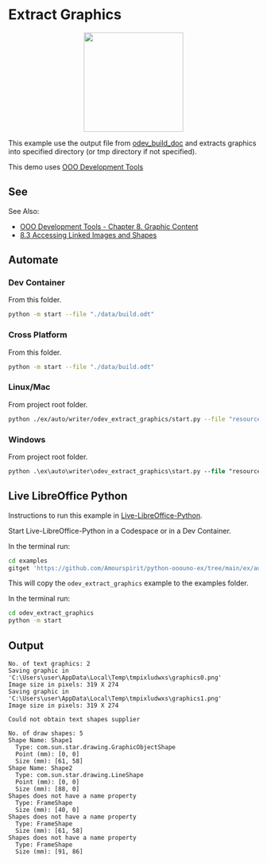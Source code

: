 # Extract Graphics

<p align="center">
  <img width="200" src="https://user-images.githubusercontent.com/4193389/202314276-77dfb4ac-0a44-451b-a9b6-f8c758198e4b.svg">
</p>

This example use the output file from [odev_build_doc](../odev_build_doc/) and extracts graphics into specified directory (or tmp directory if not specified).

This demo uses [OOO Development Tools]

## See

See Also:

- [OOO Development Tools - Chapter 8. Graphic Content]
- [8.3 Accessing Linked Images and Shapes]

## Automate

### Dev Container

From this folder.

```sh
python -m start --file "./data/build.odt"
```

### Cross Platform

From this folder.

```sh
python -m start --file "./data/build.odt"
```

### Linux/Mac

From project root folder.

```sh
python ./ex/auto/writer/odev_extract_graphics/start.py --file "resources/odt/build.odt"
```

### Windows

From project root folder.

```ps
python .\ex\auto\writer\odev_extract_graphics\start.py --file "resources/odt/build.odt"
```

## Live LibreOffice Python

Instructions to run this example in [Live-LibreOffice-Python](https://github.com/Amourspirit/live-libreoffice-python).

Start Live-LibreOffice-Python in a Codespace or in a Dev Container.

In the terminal run:

```bash
cd examples
gitget 'https://github.com/Amourspirit/python-ooouno-ex/tree/main/ex/auto/writer/odev_extract_graphics'
```

This will copy the `odev_extract_graphics` example to the examples folder.

In the terminal run:

```bash
cd odev_extract_graphics
python -m start
```

## Output

```text
No. of text graphics: 2
Saving graphic in 'C:\Users\user\AppData\Local\Temp\tmpixludwxs\graphics0.png'
Image size in pixels: 319 X 274
Saving graphic in 'C:\Users\user\AppData\Local\Temp\tmpixludwxs\graphics1.png'
Image size in pixels: 319 X 274

Could not obtain text shapes supplier

No. of draw shapes: 5
Shape Name: Shape1
  Type: com.sun.star.drawing.GraphicObjectShape
  Point (mm): [0, 0]
  Size (mm): [61, 58]
Shape Name: Shape2
  Type: com.sun.star.drawing.LineShape
  Point (mm): [0, 0]
  Size (mm): [88, 0]
Shapes does not have a name property
  Type: FrameShape
  Size (mm): [40, 0]
Shapes does not have a name property
  Type: FrameShape
  Size (mm): [61, 58]
Shapes does not have a name property
  Type: FrameShape
  Size (mm): [91, 86]
```

[8.3 Accessing Linked Images and Shapes]: https://python-ooo-dev-tools.readthedocs.io/en/latest/odev/part2/chapter08.html#accessing-linked-images-and-shapes
[OOO Development Tools - Chapter 8. Graphic Content]: https://python-ooo-dev-tools.readthedocs.io/en/latest/odev/part2/chapter08.html
[OOO Development Tools]: https://python-ooo-dev-tools.readthedocs.io/en/latest/
